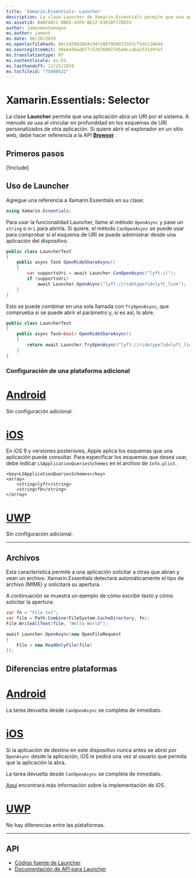 ```yaml
---
title: 'Xamarin.Essentials: Launcher'
description: La clase Launcher de Xamarin.Essentials permite que una aplicación abra un URI por el sistema.
ms.assetid: BABF40CC-8BEE-43FD-BE12-6301DF27DD33
author: jamesmontemagno
ms.author: jamont
ms.date: 08/20/2019
ms.openlocfilehash: 88c1450d28b4c94fe8079b8915503cf5de118644
ms.sourcegitcommit: d0e6436edbf7c52d760027d5e0ccaba2531d9fef
ms.translationtype: HT
ms.contentlocale: es-ES
ms.lasthandoff: 12/25/2019
ms.locfileid: "75488522"
---
```

# <a name="xamarinessentials-launcher"></a>Xamarin.Essentials: Selector

La clase **Launcher** permite que una aplicación abra un URI por el sistema. A menudo se usa al vincular en profundidad en los esquemas de URI personalizados de otra aplicación. Si quiere abrir el explorador en un sitio web, debe hacer referencia a la API **[Browser](open-browser.md)** .

## <a name="get-started"></a>Primeros pasos

[!include[](~/essentials/includes/get-started.md)]

## <a name="using-launcher"></a>Uso de Launcher

Agregue una referencia a Xamarin.Essentials en su clase:

```csharp
using Xamarin.Essentials;
```

Para usar la funcionalidad Launcher, llame al método `OpenAsync` y pase un `string` o `Uri` para abrirla. Si quiere, el método `CanOpenAsync` se puede usar para comprobar si el esquema de URI se puede administrar desde una aplicación del dispositivo.

```csharp
public class LauncherTest
{
    public async Task OpenRideShareAsync()
    {
        var supportsUri = await Launcher.CanOpenAsync("lyft://");
        if (supportsUri)
            await Launcher.OpenAsync("lyft://ridetype?id=lyft_line");
    }
}
```

Esto se puede combinar en una sola llamada con `TryOpenAsync`, que comprueba si se puede abrir el parámetro y, si es así, lo abre.

```csharp
public class LauncherTest
{
    public async Task<bool> OpenRideShareAsync()
    {
        return await Launcher.TryOpenAsync("lyft://ridetype?id=lyft_line");
    }
}
```

### <a name="additional-platform-setup"></a>Configuración de una plataforma adicional

# <a name="androidtabandroid"></a>[Android](#tab/android)

Sin configuración adicional.

# <a name="iostabios"></a>[iOS](#tab/ios)

En iOS 9 y versiones posteriores, Apple aplica los esquemas que una aplicación puede consultar. Para especificar los esquemas que desea usar, debe indicar `LSApplicationQueriesSchemes` en el archivo de `Info.plist`.

```
<key>LSApplicationQueriesSchemes</key>
<array>
    <string>lyft</string>  
    <string>fb</string>
</array>
```

# <a name="uwptabuwp"></a>[UWP](#tab/uwp)

Sin configuración adicional.

-----

## <a name="files"></a>Archivos

Esta característica permite a una aplicación solicitar a otras que abran y vean un archivo. Xamarin.Essentials detectará automáticamente el tipo de archivo (MIME) y solicitará su apertura.

A continuación se muestra un ejemplo de cómo escribir texto y cómo solicitar la apertura:

```csharp
var fn = "File.txt";
var file = Path.Combine(FileSystem.CacheDirectory, fn);
File.WriteAllText(file, "Hello World");

await Launcher.OpenAsync(new OpenFileRequest
{
    File = new ReadOnlyFile(file)
});
```

## <a name="platform-differences"></a>Diferencias entre plataformas

# <a name="androidtabandroid"></a>[Android](#tab/android)

La tarea devuelta desde `CanOpenAsync` se completa de inmediato.

# <a name="iostabios"></a>[iOS](#tab/ios)

Si la aplicación de destino en este dispositivo nunca antes se abrió por `OpenAsync` desde la aplicación, iOS le pedirá una vez al usuario que permita que la aplicación la abra.

La tarea devuelta desde `CanOpenAsync` se completa de inmediato.

[Aquí](xref:UIKit.UIApplication.CanOpenUrl*) encontrará más información sobre la implementación de iOS.

# <a name="uwptabuwp"></a>[UWP](#tab/uwp)

No hay diferencias entre las plataformas.

-----

## <a name="api"></a>API

- [Código fuente de Launcher](https://github.com/xamarin/Essentials/tree/master/Xamarin.Essentials/Launcher)
- [Documentación de API para Launcher](xref:Xamarin.Essentials.Launcher)
